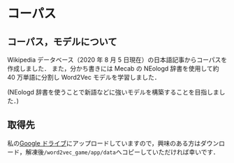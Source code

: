 # コーパス

## コーパス，モデルについて

Wikipedia データベース（2020 年 8 月 5 日現在）の日本語記事からコーパスを作成しました．
また，分かち書きには Mecab の NEologd 辞書を使用して約 40 万単語に分割し Word2Vec モデルを学習しました．

(NEologd 辞書を使うことで新語などに強いモデルを構築することを目指しました．)

## 取得先

私の[Google ドライブ](https://drive.google.com/file/d/1EbPget2k4LYvzYbnwimEq3UZkgrYyVht/view?usp=sharing)にアップロードしていますので，興味のある方はダウンロード，解凍後`/word2vec_game/app/data`へコピーしていただければ幸いです．
